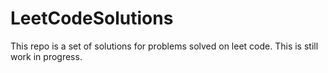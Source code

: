 # LeetCodeSolutions
This repo is a set of solutions for problems solved on leet code.
This is still work in progress.
